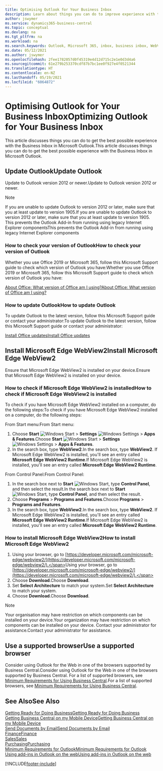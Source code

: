 ```yaml
---
title: Optimising Outlook for Your Business Inbox
description: Learn about things you can do to improve experience with the Business Inbox in Microsoft Outlook.
author: jswymer
ms.service: dynamics365-business-central
ms.topic: conceptual
ms.devlang: na
ms.tgt_pltfrm: na
ms.workload: na
ms.search.keywords: Outlook, Microsoft 365, inbox, business inbox, WebView2, Edge, addin, add-in
ms.date: 05/12/2021
ms.author: jswymer
ms.openlocfilehash: 2fee1782057d0f45319e4d12d715c2e1e0d3d4a6
ms.sourcegitcommit: 61e279b253370cdf87b7bc1ee0f927e4f0521344
ms.translationtype: HT
ms.contentlocale: en-NZ
ms.lasthandoff: 05/19/2021
ms.locfileid: "6064872"
---
```

# <a name="optimizing-outlook-for-your-business-inbox"></a><span data-ttu-id="221a8-103">Optimising Outlook for Your Business Inbox</span><span class="sxs-lookup"><span data-stu-id="221a8-103">Optimizing Outlook for Your Business Inbox</span></span> 

<span data-ttu-id="221a8-104">This article discusses things you can do to get the best possible experience with the Business Inbox in Microsoft Outlook.</span><span class="sxs-lookup"><span data-stu-id="221a8-104">This article discusses things you can do to get the best possible experience with the Business Inbox in Microsoft Outlook.</span></span> 

## <a name="update-outlook"></a><span data-ttu-id="221a8-105">Update Outlook</span><span class="sxs-lookup"><span data-stu-id="221a8-105">Update Outlook</span></span>

<span data-ttu-id="221a8-106">Update to Outlook version 2012 or newer.</span><span class="sxs-lookup"><span data-stu-id="221a8-106">Update to Outlook version 2012 or newer.</span></span>

> [!NOTE]
> <span data-ttu-id="221a8-107">If you are unable to update Outlook to version 2012 or later, make sure that you at least update to version 1905.</span><span class="sxs-lookup"><span data-stu-id="221a8-107">If you are unable to update Outlook to version 2012 or later, make sure that you at least update to version 1905.</span></span> <span data-ttu-id="221a8-108">This prevents the Outlook Add-in from running using legacy Internet Explorer components</span><span class="sxs-lookup"><span data-stu-id="221a8-108">This prevents the Outlook Add-in from running using legacy Internet Explorer components</span></span>

### <a name="how-to-check-your-version-of-outlook"></a><span data-ttu-id="221a8-109">How to check your version of Outlook</span><span class="sxs-lookup"><span data-stu-id="221a8-109">How to check your version of Outlook</span></span>

<span data-ttu-id="221a8-110">Whether you use Office 2019 or Microsoft 365, follow this Microsoft Support guide to check which version of Outlook you have:</span><span class="sxs-lookup"><span data-stu-id="221a8-110">Whether you use Office 2019 or Microsoft 365, follow this Microsoft Support guide to check which version of Outlook you have:</span></span>  

[<span data-ttu-id="221a8-111">About Office: What version of Office am I using?</span><span class="sxs-lookup"><span data-stu-id="221a8-111">About Office: What version of Office am I using?</span></span>](https://support.microsoft.com/office/about-office-what-version-of-office-am-i-using-932788b8-a3ce-44bf-bb09-e334518b8b19)

### <a name="how-to-update-outlook"></a><span data-ttu-id="221a8-112">How to update Outlook</span><span class="sxs-lookup"><span data-stu-id="221a8-112">How to update Outlook</span></span>

<span data-ttu-id="221a8-113">To update Outlook to the latest version, follow this Microsoft Support guide or contact your administrator:</span><span class="sxs-lookup"><span data-stu-id="221a8-113">To update Outlook to the latest version, follow this Microsoft Support guide or contact your administrator:</span></span>

[<span data-ttu-id="221a8-114">Install Office updates</span><span class="sxs-lookup"><span data-stu-id="221a8-114">Install Office updates</span></span>](https://support.microsoft.com/office/install-office-updates-2ab296f3-7f03-43a2-8e50-46de917611c5)

## <a name="install-microsoft-edge-webview2"></a><span data-ttu-id="221a8-115">Install Microsoft Edge WebView2</span><span class="sxs-lookup"><span data-stu-id="221a8-115">Install Microsoft Edge WebView2</span></span>

<span data-ttu-id="221a8-116">Ensure that Microsoft Edge WebView2 is installed on your device.</span><span class="sxs-lookup"><span data-stu-id="221a8-116">Ensure that Microsoft Edge WebView2 is installed on your device.</span></span>

### <a name="how-to-check-if-microsoft-edge-webview2-is-installed"></a><span data-ttu-id="221a8-117">How to check if Microsoft Edge WebView2 is installed</span><span class="sxs-lookup"><span data-stu-id="221a8-117">How to check if Microsoft Edge WebView2 is installed</span></span> 

<span data-ttu-id="221a8-118">To check if you have Microsoft Edge WebView2 installed on a computer, do the following steps:</span><span class="sxs-lookup"><span data-stu-id="221a8-118">To check if you have Microsoft Edge WebView2 installed on a computer, do the following steps:</span></span>

<span data-ttu-id="221a8-119">From Start menu:</span><span class="sxs-lookup"><span data-stu-id="221a8-119">From Start menu:</span></span>

1. <span data-ttu-id="221a8-120">Choose **Start** ![Windows Start](media/windows-start-icon.png "Windows Start icon") > **Settings** ![Windows Settings](media/windows-settings-icon.png "Windows Settings icon") > **Apps & Features**.</span><span class="sxs-lookup"><span data-stu-id="221a8-120">Choose **Start** ![Windows Start](media/windows-start-icon.png "Windows Start icon") > **Settings** ![Windows Settings](media/windows-settings-icon.png "Windows Settings icon") > **Apps & Features**.</span></span>
2. <span data-ttu-id="221a8-121">In the search box, type **WebView2**.</span><span class="sxs-lookup"><span data-stu-id="221a8-121">In the search box, type **WebView2**.</span></span> <span data-ttu-id="221a8-122">If Microsoft Edge WebView2 is installed, you'll see an entry called **Microsoft Edge WebView2 Runtime**.</span><span class="sxs-lookup"><span data-stu-id="221a8-122">If Microsoft Edge WebView2 is installed, you'll see an entry called **Microsoft Edge WebView2 Runtime**.</span></span>

<span data-ttu-id="221a8-123">From Control Panel:</span><span class="sxs-lookup"><span data-stu-id="221a8-123">From Control Panel:</span></span>

1. <span data-ttu-id="221a8-124">In the search box next to **Start** ![Windows Start](media/windows-start-icon.png "Windows Start icon"), type **Control Panel**, and then select the result.</span><span class="sxs-lookup"><span data-stu-id="221a8-124">In the search box next to **Start** ![Windows Start](media/windows-start-icon.png "Windows Start icon"), type **Control Panel**, and then select the result.</span></span>
2. <span data-ttu-id="221a8-125">Choose **Programs** > **Programs and Features**.</span><span class="sxs-lookup"><span data-stu-id="221a8-125">Choose **Programs** > **Programs and Features**.</span></span>
3. <span data-ttu-id="221a8-126">In the search box, type **WebView2**.</span><span class="sxs-lookup"><span data-stu-id="221a8-126">In the search box, type **WebView2**.</span></span> <span data-ttu-id="221a8-127">If Microsoft Edge WebView2 is installed, you'll see an entry called **Microsoft Edge WebView2 Runtime**.</span><span class="sxs-lookup"><span data-stu-id="221a8-127">If Microsoft Edge WebView2 is installed, you'll see an entry called **Microsoft Edge WebView2 Runtime**.</span></span>

### <a name="how-to-install-microsoft-edge-webview2"></a><span data-ttu-id="221a8-128">How to install Microsoft Edge WebView2</span><span class="sxs-lookup"><span data-stu-id="221a8-128">How to install Microsoft Edge WebView2</span></span> 

1. <span data-ttu-id="221a8-129">Using your browser, go to [https://developer.microsoft.com/microsoft-edge/webview2/](https://developer.microsoft.com/microsoft-edge/webview2/).</span><span class="sxs-lookup"><span data-stu-id="221a8-129">Using your browser, go to [https://developer.microsoft.com/microsoft-edge/webview2/](https://developer.microsoft.com/microsoft-edge/webview2/).</span></span>
2. <span data-ttu-id="221a8-130">Choose **Download**.</span><span class="sxs-lookup"><span data-stu-id="221a8-130">Choose **Download**.</span></span>
3. <span data-ttu-id="221a8-131">Set **Select Architecture** to match your system.</span><span class="sxs-lookup"><span data-stu-id="221a8-131">Set **Select Architecture** to match your system.</span></span>
4. <span data-ttu-id="221a8-132">Choose **Download**.</span><span class="sxs-lookup"><span data-stu-id="221a8-132">Choose **Download**.</span></span>

> [!NOTE]
> <span data-ttu-id="221a8-133">Your organisation may have restriction on which components can be installed on your device.</span><span class="sxs-lookup"><span data-stu-id="221a8-133">Your organization may have restriction on which components can be installed on your device.</span></span> <span data-ttu-id="221a8-134">Contact your administrator for assistance.</span><span class="sxs-lookup"><span data-stu-id="221a8-134">Contact your administrator for assistance.</span></span>

## <a name="use-a-supported-browser"></a><span data-ttu-id="221a8-135">Use a supported browser</span><span class="sxs-lookup"><span data-stu-id="221a8-135">Use a supported browser</span></span>

<span data-ttu-id="221a8-136">Consider using Outlook for the Web in one of the browsers supported by Business Central.</span><span class="sxs-lookup"><span data-stu-id="221a8-136">Consider using Outlook for the Web in one of the browsers supported by Business Central.</span></span> <span data-ttu-id="221a8-137">For a list of supported browsers, see [Minimum Requirements for Using Business Central](product-requirements.md#browsers).</span><span class="sxs-lookup"><span data-stu-id="221a8-137">For a list of supported browsers, see [Minimum Requirements for Using Business Central](product-requirements.md#browsers).</span></span>

## <a name="see-also"></a><span data-ttu-id="221a8-138">See Also</span><span class="sxs-lookup"><span data-stu-id="221a8-138">See Also</span></span>

[<span data-ttu-id="221a8-139">Getting Ready for Doing Business</span><span class="sxs-lookup"><span data-stu-id="221a8-139">Getting Ready for Doing Business</span></span>](ui-get-ready-business.md)  
[<span data-ttu-id="221a8-140">Getting Business Central on my Mobile Device</span><span class="sxs-lookup"><span data-stu-id="221a8-140">Getting Business Central on my Mobile Device</span></span>](install-mobile-app.md)  
[<span data-ttu-id="221a8-141">Send Documents by Email</span><span class="sxs-lookup"><span data-stu-id="221a8-141">Send Documents by Email</span></span>](ui-how-send-documents-email.md)  
[<span data-ttu-id="221a8-142">Finance</span><span class="sxs-lookup"><span data-stu-id="221a8-142">Finance</span></span>](finance.md)  
[<span data-ttu-id="221a8-143">Sales</span><span class="sxs-lookup"><span data-stu-id="221a8-143">Sales</span></span>](sales-manage-sales.md)  
[<span data-ttu-id="221a8-144">Purchasing</span><span class="sxs-lookup"><span data-stu-id="221a8-144">Purchasing</span></span>](purchasing-manage-purchasing.md)  
[<span data-ttu-id="221a8-145">Minimum Requirements for Outlook</span><span class="sxs-lookup"><span data-stu-id="221a8-145">Minimum Requirements for Outlook</span></span>](product-requirements.md#outlook)  
[<span data-ttu-id="221a8-146">Using add-ins in Outlook on the web</span><span class="sxs-lookup"><span data-stu-id="221a8-146">Using add-ins in Outlook on the web</span></span>](https://support.office.com/article/Using-Add-ins-in-Outlook-on-the-web-8f2ce816-5df4-44a5-958c-f7f9d6dabdce?appver=OWB150)  


[!INCLUDE[footer-include](includes/footer-banner.md)]